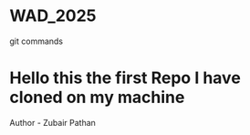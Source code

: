 # WAD_2025
git commands

# Hello this the first Repo I have cloned on my machine

Author - Zubair Pathan
